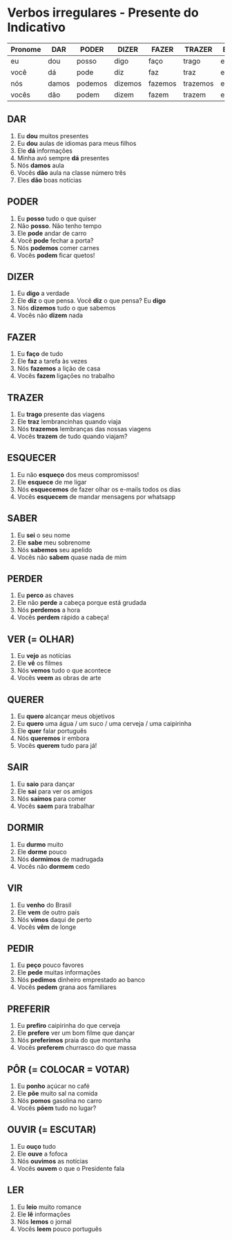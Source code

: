 # Verbos irregulares - Presente do Indicativo

| Pronome | DAR | PODER | DIZER | FAZER | TRAZER | ESQUECER | SABER | PERDER | VER | QUERER | SAIR | DORMIR | VIR | PEDIR | PREFERIR | PÔR | OUVIR | LER | CAIR | SENTIR | DOER |
| -- | -- | -- | -- | -- | -- | -- | -- | -- | -- | -- | -- | -- | -- | -- | -- | -- | -- | -- | -- | -- | -- |
| eu | dou | posso | digo | faço | trago | esqueço | sei | perco | vejo | quero | saio | durmo | venho | peço | prefiro | ponho | ouço | leio | caio | sinto | X |
| você | dá | pode | diz | faz | traz | esquece | sabe | perde | vê | quer | sai | dorme | vem | pede | prefere | põe | ouve | lê | cai | sente | dói |
| nós | damos | podemos | dizemos | fazemos | trazemos | esquecemos | sabemos | perdemos | vemos | queremos | saímos | dormimos | vimos | pedimos | preferimos | pomos | ouvimos | lemos | caímos | sentimos | X |
| vocês | dão | podem | dizem | fazem | trazem | esquecem | sabem | perdem | veem | querem | saem | dormem | vêm | pedem | preferem | põem | ouvem | leem | caem | sentem | doem |

## DAR

1. Eu **dou** muitos presentes
1. Eu **dou** aulas de idiomas para meus filhos
1. Ele **dá** informações
1. Minha avó sempre **dá** presentes
1. Nós **damos** aula
1. Vocês **dão** aula na classe número três
1. Eles **dão** boas notícias

## PODER

1. Eu **posso** tudo o que quiser
1. Não **posso**. Não tenho tempo
1. Ele **pode** andar de carro
1. Você **pode** fechar a porta?
1. Nós **podemos** comer carnes
1. Vocês **podem** ficar quetos!

## DIZER

1. Eu **digo** a verdade
1. Ele **diz** o que pensa. Você **diz** o que pensa? Eu **digo**
1. Nós **dizemos** tudo o que sabemos
1. Vocês não **dizem** nada

## FAZER

1. Eu **faço** de tudo
1. Ele **faz** a tarefa às vezes
1. Nós **fazemos** a lição de casa
1. Vocês **fazem** ligações no trabalho

## TRAZER

1. Eu **trago** presente das viagens
1. Ele **traz** lembrancinhas quando viaja
1. Nós **trazemos** lembranças das nossas viagens
1. Vocês **trazem** de tudo quando viajam?

## ESQUECER

1. Eu não **esqueço** dos meus compromissos!
1. Ele **esquece** de me ligar
1. Nós **esquecemos** de fazer olhar os e-mails todos os dias
1. Vocês **esquecem** de mandar mensagens por whatsapp

## SABER

1. Eu **sei** o seu nome
1. Ele **sabe** meu sobrenome
1. Nós **sabemos** seu apelido
1. Vocês não **sabem** quase nada de mim

## PERDER

1. Eu **perco** as chaves
1. Ele não **perde** a cabeça porque está grudada
1. Nós **perdemos** a hora
1. Vocês **perdem** rápido a cabeça!

## VER (= OLHAR)

1. Eu **vejo** as notícias
1. Ele **vê** os filmes
1. Nós **vemos** tudo o que acontece
1. Vocês **veem** as obras de arte

## QUERER

1. Eu **quero** alcançar meus objetivos
1. Eu **quero** uma água / um suco / uma cerveja / uma caipirinha
1. Ele **quer** falar português
1. Nós **queremos** ir embora
1. Vocês **querem** tudo para já!

## SAIR

1. Eu **saio** para dançar
1. Ele **sai** para ver os amigos
1. Nós **saímos** para comer
1. Vocês **saem** para trabalhar

## DORMIR

1. Eu **durmo** muito
1. Ele **dorme** pouco
1. Nós **dormimos** de madrugada
1. Vocês não **dormem** cedo

## VIR

1. Eu **venho** do Brasil
1. Ele **vem** de outro país
1. Nós **vimos** daqui de perto
1. Vocês **vêm** de longe

## PEDIR

1. Eu **peço** pouco favores
1. Ele **pede** muitas informações
1. Nós **pedimos** dinheiro emprestado ao banco
1. Vocês **pedem** grana aos familiares

## PREFERIR

1. Eu **prefiro** caipirinha do que cerveja
1. Ele **prefere** ver um bom filme que dançar
1. Nós **preferimos** praia do que montanha
1. Vocês **preferem** churrasco do que massa

## PÔR (= COLOCAR = VOTAR)

1. Eu **ponho** açúcar no café
1. Ele **põe** muito sal na comida
1. Nós **pomos** gasolina no carro
1. Vocês **põem** tudo no lugar?

## OUVIR (= ESCUTAR)

1. Eu **ouço** tudo
1. Ele **ouve** a fofoca
1. Nós **ouvimos** as notícias
1. Vocês **ouvem** o que o Presidente fala

## LER

1. Eu **leio** muito romance
1. Ele **lê** informações
1. Nós **lemos** o jornal
1. Vocês **leem** pouco português

